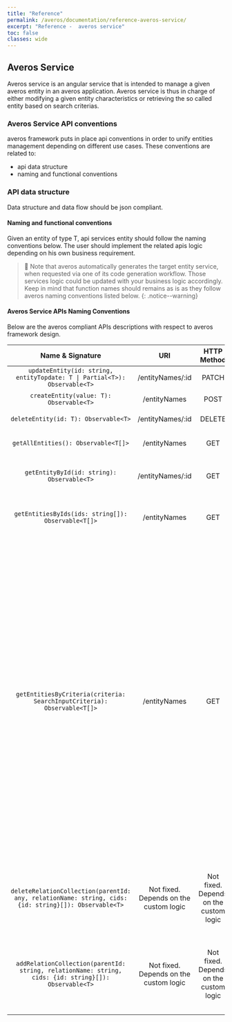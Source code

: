 ```yaml
---
title: "Reference"
permalink: /averos/documentation/reference-averos-service/
excerpt: "Reference -  averos service"
toc: false
classes: wide
---
```


## **Averos Service**

Averos service is an angular service that is intended to manage a given averos entity in an averos application.
Averos service is thus in charge of either modifying a given entity characteristics or retrieving the so called entity based on search criterias. 

### **Averos Service API conventions**

averos framework puts in place api conventions in order to unify entities management depending on different use cases. These conventions are related to:
- api data structure
- naming and functional conventions


### **API data structure** 
Data structure and data flow should be json compliant. 


#### **Naming and functional conventions**

Given an entity of type T, api services entity should follow the naming conventions below. The user should implement the related apis logic depending on his own business requirement.

>🚩 Note that averos automatically generates the target entity service, when requested via one of its code generation workflow.
Those services logic could be updated with your business logic accordingly. 
Keep in mind that function names should remains as is as they follow averos naming conventions listed below.
{: .notice--warning}

#### **Averos Service APIs Naming Conventions**

Below are the averos compliant APIs descriptions with respect to averos framework design.


|  **Name & Signature** | **URI** |  **HTTP Method** | **API Logic Type** | **API Description** |
| :------------: | :------------: | :------------: | :------------: |:------------: |
| `updateEntity(id: string, entityTopdate: T \| Partial<T>): Observable<T>` | /entityNames/:id | PATCH | SIMPLE | Updates an averos entity of type T |
| `createEntity(value: T): Observable<T>` | /entityNames | POST | SIMPLE | Creates an averos entity of type T |
| `deleteEntity(id: T): Observable<T>` | /entityNames/:id | DELETE | SIMPLE | Removes an averos entity of type T |
| `getAllEntities(): Observable<T[]>` | /entityNames | GET | SIMPLE | Retrieves a list of all entities instances of type T |
| `getEntityById(id: string): Observable<T>` | /entityNames/:id | GET | SIMPLE | Retrieves the averos entity instance of type T having the requested id |
| `getEntitiesByIds(ids: string[]): Observable<T[]>` | /entityNames | GET | SIMPLE | Retrieves a list of averos entities instances of type T according to their list of ids |
| `getEntitiesByCriteria(criteria: SearchInputCriteria): Observable<T[]>` | /entityNames | GET | SIMPLE | Retrieves a list of averos entities instances of type T that meets the given criteria. <br/> Note that **criteria** is of type **SearchInputCriteria** which is an averos type defining the criteria in a search use case. <br> Search use cases are composite averos use cases that are build as a composition of atomic averos components. Each component accepts a search input entry of type string, and outputs an averos criteria type. <br/> **SearchInputCriteria** is thus the aggregation of all averos criteria resulted in the aggregation of averos atomic components. <br/> More on this topic will be available soon in the ongoing averos documentation. |
| `deleteRelationCollection(parentId: any, relationName: string, cids: {id: string}[]): Observable<T>` | Not fixed. <br/> Depends on the custom logic | Not fixed. <br/> Depends on the custom logic | COMPOSITE | Deletes one or several composite entity child that belongs to a one to many relationship. <br/> Returns the parent entity (relashionship owner) |
| `addRelationCollection(parentId: string, relationName: string, cids: {id: string}[]): Observable<T>` | Not fixed. <br/> Depends on the custom logic | Not fixed. <br/> Depends on the custom logic | COMPOSITE | Adds one or several composite averos entity child(s) that are/is part of a one to many relationship. <br/> Returns the parent entity (relashionship owner) |

